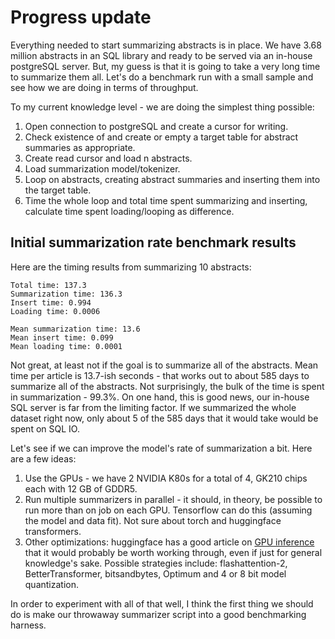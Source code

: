# Progress update

Everything needed to start summarizing abstracts is in place. We have 3.68 million abstracts in an SQL library and ready to be served via an in-house postgreSQL server. But, my guess is that it is going to take a very long time to summarize them all. Let's do a benchmark run with a small sample and see how we are doing in terms of throughput.

To my current knowledge level - we are doing the simplest thing possible:

1. Open connection to postgreSQL and create a cursor for writing.
2. Check existence of and create or empty a target table for abstract summaries as appropriate.
3. Create read cursor and load n abstracts.
4. Load summarization model/tokenizer.
5. Loop on abstracts, creating abstract summaries and inserting them into the target table.
6. Time the whole loop and total time spent summarizing and inserting, calculate time spent loading/looping as difference.

## Initial summarization rate benchmark results

Here are the timing results from summarizing 10 abstracts:

```
Total time: 137.3
Summarization time: 136.3
Insert time: 0.994
Loading time: 0.0006

Mean summarization time: 13.6
Mean insert time: 0.099
Mean loading time: 0.0001
```

Not great, at least not if the goal is to summarize all of the abstracts. Mean time per article is 13.7-ish seconds - that works out to about 585 days to summarize all of the abstracts. Not surprisingly, the bulk of the time is spent in summarization - 99.3%. On one hand, this is good news, our in-house SQL server is far from the limiting factor. If we summarized the whole dataset right now, only about 5 of the 585 days that it would take would be spent on SQL IO. 

Let's see if we can improve the model's rate of summarization a bit. Here are a few ideas:

1. Use the GPUs - we have 2 NVIDIA K80s for a total of 4, GK210 chips each with 12 GB of GDDR5.
2. Run multiple summarizers in parallel - it should, in theory, be possible to run more than on job on each GPU. Tensorflow can do this (assuming the model and data fit). Not sure about torch and huggingface transformers.
3. Other optimizations: huggingface has a good article on [GPU inference](https://huggingface.co/docs/transformers/perf_infer_gpu_one) that it would probably be worth working through, even if just for general knowledge's sake. Possible strategies include: flashattention-2, BetterTransformer, bitsandbytes, Optimum and 4 or 8 bit model quantization.

In order to experiment with all of that well, I think the first thing we should do is make our throwaway summarizer script into a good benchmarking harness.
